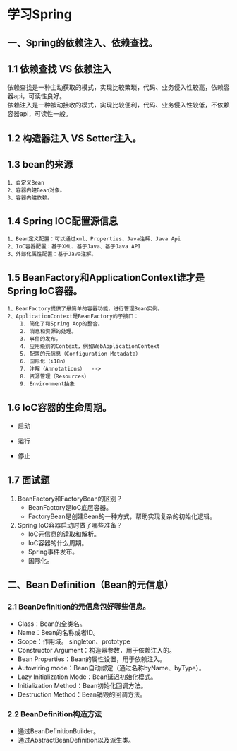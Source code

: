 # 学习Spring
## 一、Spring的依赖注入、依赖查找。
## 1.1 依赖查找 VS 依赖注入
依赖查找是一种主动获取的模式，实现比较繁琐，代码、业务侵入性较高，依赖容器api，可读性良好。<br>
依赖注入是一种被动接收的模式，实现比较便利，代码、业务侵入性较低，不依赖容器api，可读性一般。
## 1.2 构造器注入 VS Setter注入。

## 1.3 bean的来源
    1、自定义Bean
    2、容器内建Bean对象。
    3、容器内建依赖。
    
## 1.4 Spring IOC配置源信息
    1、Bean定义配置：可以通过xml、Properties、Java注解、Java Api
    2、IoC容器配置：基于XML、基于Java、基于Java API
    3、外部化属性配置：基于Java注解。  
    
## 1.5 BeanFactory和ApplicationContext谁才是Spring IoC容器。
    1、BeanFactory提供了最简单的容器功能，进行管理Bean实例。
    2、ApplicationContext是BeanFactory的子接口：
        1. 简化了和Spring Aop的整合。
        2. 消息和资源的处理。
        3. 事件的发布。
        4. 应用级别的Context，例如WebApplicationContext
        5. 配置的元信息（Configuration Metadata）
        6. 国际化（i18n）
        7. 注解（Annotations）  -->
        8. 资源管理（Resources）
        9. Environment抽象  
        
## 1.6 IoC容器的生命周期。
+ 启动

+ 运行

+ 停止 

## 1.7 面试题
1. BeanFactory和FactoryBean的区别？
   * BeanFactory是IoC底层容器。
   * FactoryBean是创建Bean的一种方式，帮助实现复杂的初始化逻辑。
2. Spring IoC容器启动时做了哪些准备？ 
   * IoC元信息的读取和解析。
   * IoC容器的什么周期。
   * Spring事件发布。
   * 国际化。    
   
   
## 二、Bean Definition（Bean的元信息）
### 2.1 BeanDefinition的元信息包好哪些信息。
   * Class：Bean的全类名。
   * Name：Bean的名称或者ID。
   * Scope：作用域。 singleton、prototype    
   * Constructor Argument：构造器参数，用于依赖注入的。
   * Bean Properties：Bean的属性设置，用于依赖注入。
   * Autowiring mode：Bean自动绑定（通过名称byName、byType）。
   * Lazy Initialization Mode：Bean延迟初始化模式。
   * Initialization Method：Bean初始化回调方法。
   * Destruction Method：Bean销毁的回调方法。  
   
### 2.2 BeanDefinition构造方法
   * 通过BeanDefinitionBuilder。
   * 通过AbstractBeanDefinition以及派生类。